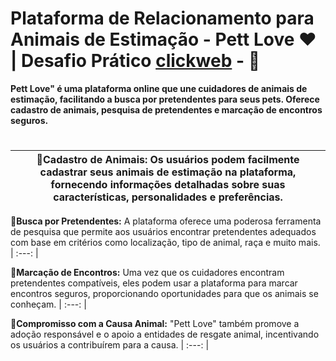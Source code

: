 # Plataforma de Relacionamento para Animais de Estimação - Pett Love ❤ | Desafio Prático [clickweb](https://clickweb.com.br/) -  💼

**Pett Love" é uma plataforma online que une cuidadores de animais de estimação, facilitando a busca por pretendentes para seus pets. Oferece cadastro de animais, pesquisa de pretendentes e marcação de encontros seguros.**

#


| **🐶Cadastro de Animais:** Os usuários podem facilmente cadastrar seus animais de estimação na plataforma, fornecendo informações detalhadas sobre suas características, personalidades e preferências.
| :---: |

**🐷Busca por Pretendentes:** A plataforma oferece uma poderosa ferramenta de pesquisa que permite aos usuários encontrar pretendentes adequados com base em critérios como localização, tipo de animal, raça e muito mais.
| :---: |

**🐠Marcação de Encontros:** Uma vez que os cuidadores encontram pretendentes compatíveis, eles podem usar a plataforma para marcar encontros seguros, proporcionando oportunidades para que os animais se conheçam.
| :---: |

**🐢Compromisso com a Causa Animal:** "Pett Love" também promove a adoção responsável e o apoio a entidades de resgate animal, incentivando os usuários a contribuírem para a causa.
| :---: |

